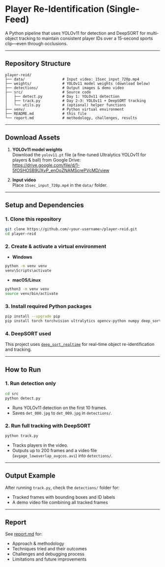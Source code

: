# Player Re-Identification (Single-Feed)

A Python pipeline that uses YOLOv11 for detection and DeepSORT for multi-object tracking to maintain consistent player IDs over a 15-second sports clip—even through occlusions.

---

## Repository Structure

```
player-reid/
├── data/                 # Input video: 15sec_input_720p.mp4
├── weights/              # YOLOv11 model weights (download below)
├── detections/           # Output images & demo video
├── src/                  # Source code
│   ├── detect.py         # Day 1: YOLOv11 detection
│   ├── track.py          # Day 2–3: YOLOv11 + DeepSORT tracking
│   └── utils.py          # (optional) helper functions
├── venv/                 # Python virtual environment
├── README.md             # this file
└── report.md             # methodology, challenges, results
```

---

## Download Assets

1. **YOLOv11 model weights**  
   Download the `yolov11.pt` file (a fine-tuned Ultralytics YOLOv11 for players & ball) from Google Drive:  
   https://drive.google.com/file/d/1-5fOSHOSB9UXyP_enOoZNAMScrePVcMD/view

2. **Input video**  
   Place `15sec_input_720p.mp4` in the `data/` folder.

---

## Setup and Dependencies

### 1. Clone this repository

```bash
git clone https://github.com/<your-username>/player-reid.git
cd player-reid
```

### 2. Create & activate a virtual environment

- **Windows**
```bash
python -m venv venv
venv\Scripts\activate
```

- **macOS/Linux**
```bash
python3 -m venv venv
source venv/bin/activate
```

### 3. Install required Python packages

```bash
pip install --upgrade pip
pip install torch torchvision ultralytics opencv-python numpy deep_sort_realtime
```

### 4. DeepSORT used

This project uses [`deep_sort_realtime`](https://github.com/levan92/deep_sort_realtime) for real-time object re-identification and tracking.

---

## How to Run

### 1. Run detection only

```bash
cd src
python detect.py
```

- Runs YOLOv11 detection on the first 10 frames.
- Saves `det_000.jpg` to `det_009.jpg` in `detections/`.

### 2. Run full tracking with DeepSORT

```bash
python track.py
```

- Tracks players in the video.
- Outputs up to 200 frames and a video file (`avgage_lowoverlap_avgcos.avi`) into `detections/`.

---

## Output Example

After running `track.py`, check the `detections/` folder for:
- Tracked frames with bounding boxes and ID labels
- A demo video file combining all tracked frames

---

## Report

See [report.md](report.md) for:

- Approach & methodology
- Techniques tried and their outcomes
- Challenges and debugging process
- Limitations and future improvements
